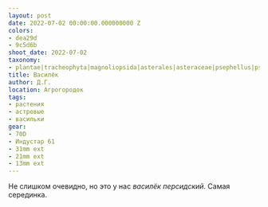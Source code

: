 ```yaml
---
layout: post
date: 2022-07-02 00:00:00.000000000 Z
colors:
- dea29d
- 9c5d6b
shoot_date: 2022-07-02
taxonomy:
- plantae|tracheophyta|magnoliopsida|asterales|asteraceae|psephellus|psephellus dealbatus
title: Василёк
author: Д.Г.
location: Агрогородок
tags:
- растения
- астровые
- васильки
gear:
- 70D
- Индустар 61
- 31mm ext
- 21mm ext
- 13mm ext
---
```

Не слишком очевидно, но это у нас _василёк персидский_. Самая серединка.

